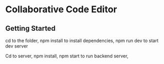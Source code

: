 # Collaborative Code Editor

## Getting Started

cd to the folder, npm install to install dependencies, npm run dev to start dev server

Cd to server, npm install, npm start to run backend server,
